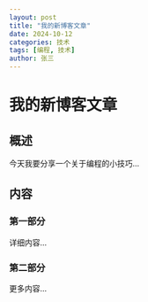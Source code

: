 ```yaml
---
layout: post
title: "我的新博客文章"
date: 2024-10-12
categories: 技术
tags: [编程, 技术]
author: 张三
---
```


# 我的新博客文章

## 概述

今天我要分享一个关于编程的小技巧...

## 内容

### 第一部分

详细内容...

### 第二部分

更多内容...
